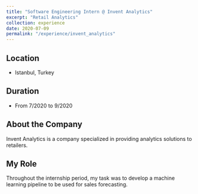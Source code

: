```yaml
---
title: "Software Engineering Intern @ Invent Analytics"
excerpt: "Retail Analytics"
collection: experience
date: 2020-07-09
permalink: "/experience/invent_analytics"
---
```


## Location
* Istanbul, Turkey

## Duration

* From 7/2020 to 9/2020

## About the Company

Invent Analytics is a company specialized in providing analytics solutions to retailers.

## My Role

Throughout the internship period, my task was to develop a machine learning pipeline
to be used for sales forecasting.
